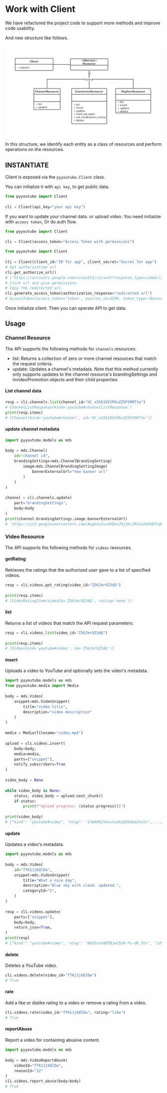 # Work with Client

We have refactored the project code to support more methods and improve code usability.

And new structure like follows.

![structure-uml](../images/structure-uml.png)

In this structure, we identify each entity as a class of resources and perform operations on the resources.

## INSTANTIATE

Client is exposed via the ``pyyoutube.Client`` class.

You can initialize it with `api key`, to get public data.

```python
from pyyoutube import Client

cli = Client(api_key="your api key")
```

If you want to update your channel data. or upload video. You need initialize with `access token`, Or do auth flow.

```python
from pyyoutube import Client

cli = Client(access_token="Access Token with permissions")
```

```python
from pyyoutube import Client

cli = Client(client_id="ID for app", client_secret="Secret for app")
# Get authorization url
cli.get_authorize_url()
# ('https://accounts.google.com/o/oauth2/v2/auth?response_type=code&client_id=id&redirect_uri=https%3A%2F%2Flocalhost%2F&scope=scope&state=PyYouTube&access_type=offline&prompt=select_account', 'PyYouTube')
# Click url and give permissions.
# Copy the redirected url.
cli.generate_access_token(authorization_response="redirected url")
# AccessToken(access_token='token', expires_in=3599, token_type='Bearer')
```

Once initialize client. Then you can operate API to get data.

## Usage

### Channel Resource

The API supports the following methods for `channels` resources:

- list: Returns a collection of zero or more channel resources that match the request criteria.
- update: Updates a channel's metadata. Note that this method currently only supports updates to the channel resource's
  brandingSettings and invideoPromotion objects and their child properties

#### List channel data

```python
resp = cli.channels.list(channel_id="UC_x5XG1OV2P6uZZ5FSM9Ttw")
# ChannelListResponse(kind='youtube#channelListResponse')
print(resp.items)
# [Channel(kind='youtube#channel', id='UC_x5XG1OV2P6uZZ5FSM9Ttw')]
```

#### update channel metadata

```python
import pyyoutube.models as mds

body = mds.Channel(
    id="channel id",
    brandingSettings=mds.ChannelBrandingSetting(
        image=mds.ChannelBrandingSettingImage(
            bannerExternalUrl="new banner url"
        )
    )
)

channel = cli.channels.update(
    part="brandingSettings",
    body=body
)
print(channel.brandingSettings.image.bannerExternalUrl)
# 'https://yt3.googleusercontent.com/AegVxoIusdXEmsJ9j3bcJR3zuImOd6TngNw58iJAP0AOAXCnb1xHPcuEDOQC8J85SCZvt5i8A_g'
```

### Video Resource

The API supports the following methods for `videos` resources.

#### getRating

Retrieves the ratings that the authorized user gave to a list of specified videos.

```python
resp = cli.videos.get_rating(video_id="Z56Jmr9Z34Q")

print(resp.items)
# [VideoRatingItem(videoId='Z56Jmr9Z34Q', rating='none')]
```

#### list

Returns a list of videos that match the API request parameters.

```python
resp = cli.videos.list(video_id="Z56Jmr9Z34Q")

print(resp.items)
# [Video(kind='youtube#video', id='Z56Jmr9Z34Q')]
```

#### insert

Uploads a video to YouTube and optionally sets the video's metadata.

```python
import pyyoutube.models as mds
from pyyoutube.media import Media

body = mds.Video(
    snippet=mds.VideoSnippet(
        title="video title",
        description="video description"
    )
)

media = Media(filename="video.mp4")

upload = cli.videos.insert(
    body=body,
    media=media,
    parts=["snippet"],
    notify_subscribers=True
)

video_body = None

while video_body is None:
    status, video_body = upload.next_chunk()
    if status:
        print(f"Upload progress: {status.progress()}")

print(video_body)
# {"kind": "youtube#video", "etag": "17W46NjVxoxtaoh1E6GmbQ2hv5c",....}
```

#### update

Updates a video's metadata.

```python
import pyyoutube.models as mds

body = mds.Video(
    id="fTK1Jj6QlDw",
    snippet=mds.VideoSnippet(
        title="What a nice day",
        description="Blue sky with cloud. updated.",
        categoryId="1",
    )
)

resp = cli.videos.update(
    parts=["snippet"],
    body=body,
    return_json=True,
)
print(resp)
# {"kind": "youtube#video", "etag": "BQUtovVd0TBJwC5S8-Pu-dK_I6s", "id": "fTK1Jj6QlDw", "snippet": {"publishedAt": "2022-12-15T03:45:16Z", "channelId": "UCa-vrCLQHviTOVnEKDOdetQ", "title": "What a nice day", "description": "Blue sky with cloud. updated.", "thumbnails": {"default": {"url": "https://i.ytimg.com/vi/fTK1Jj6QlDw/default.jpg", "width": 120, "height": 90}, "medium": {"url": "https://i.ytimg.com/vi/fTK1Jj6QlDw/mqdefault.jpg", "width": 320, "height": 180}, "high": {"url": "https://i.ytimg.com/vi/fTK1Jj6QlDw/hqdefault.jpg", "width": 480, "height": 360}, "standard": {"url": "https://i.ytimg.com/vi/fTK1Jj6QlDw/sddefault.jpg", "width": 640, "height": 480}, "maxres": {"url": "https://i.ytimg.com/vi/fTK1Jj6QlDw/maxresdefault.jpg", "width": 1280, "height": 720}}, "channelTitle": "ikaros data", "categoryId": "1", "liveBroadcastContent": "none", "localized": {"title": "What a nice day", "description": "Blue sky with cloud. updated."}, "defaultAudioLanguage": "en-US"}}
```

#### delete

Deletes a YouTube video.

```python
cli.videos.delete(video_id="fTK1Jj6QlDw")
# True
```

#### rate

Add a like or dislike rating to a video or remove a rating from a video.

```python
cli.videos.rate(video_id="fTK1Jj6QlDw", rating="like")
# True
```

#### reportAbuse

Report a video for containing abusive content.

```python
import pyyoutube.models as mds

body = mds.VideoReportAbuse(
    videoId="fTK1Jj6QlDw",
    reasonId="32"
)
cli.videos.report_abuse(body=body)
# True
```
